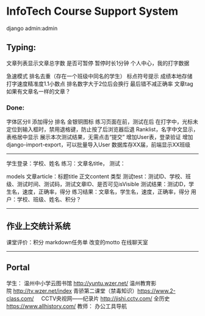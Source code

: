 # InfoTech Course Support System

django admin:admin

## Typing:
文章列表显示文章总字数
是否可暂停
暂停时长1分钟
个人中心，我的打字数据




急速模式
排名去重（存在一个班级中同名的学生）
标点符号提示
成绩本地存储
打字速度精准度1.1小数点
排名数字大于2位后会换行
最后错不减正确率
文章tag
如果有文章名一样的文章？

### Done:
字体区分lI
添加得分
排名 金银铜图标
练习页面在前，测试在后
在打字中，光标未定位到输入框时，禁用退格键，防止按了后浏览器后退
Ranklist，名字中文显示，表格居中显示
展示本次测试结果，无需点击“提交”
增加User表，登录验证
增加django-import-export，可以批量导入User
数据库存XX届，前端显示XX班级

---
学生登录：学校、姓名
练习：文章名title，
测试：

models
文章article：标题title 正文content 类型
测试test：测试ID、学校、班级、测试时间、测试码，测试文章ID、是否可见isVisible
测试结果：测试ID，学生名，速度，正确率，得分
练习结果：文章名，学生名，速度，正确率，得分
用户：学校、班级、姓名、积分？


---


## 作业上交统计系统

课堂评价：积分
markdown任务单
改变的motto
在线聊天室


---


## Portal
学生：
温州中小学云图书馆 http://yuntu.wzer.net/
温州教育影院 http://tv.wzer.net/index
青骄第二课堂（禁毒知识）https://www.2-class.com/    
CCTV央视网——纪录片 http://jishi.cctv.com/
全历史 https://www.allhistory.com/
教师：
办公工具导航



